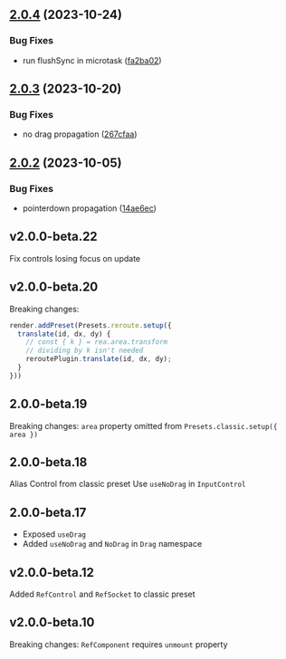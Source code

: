 ## [2.0.4](https://github.com/retejs/react-plugin/compare/v2.0.3...v2.0.4) (2023-10-24)


### Bug Fixes

* run flushSync in microtask ([fa2ba02](https://github.com/retejs/react-plugin/commit/fa2ba02255c075e14657f4b9ecc8710cdf2e9c1e))

## [2.0.3](https://github.com/retejs/react-plugin/compare/v2.0.2...v2.0.3) (2023-10-20)


### Bug Fixes

* no drag propagation ([267cfaa](https://github.com/retejs/react-plugin/commit/267cfaa2c2670b479f5d0a1a25b1c9bf12eff341))

## [2.0.2](https://github.com/retejs/react-plugin/compare/v2.0.1...v2.0.2) (2023-10-05)


### Bug Fixes

* pointerdown propagation ([14ae6ec](https://github.com/retejs/react-plugin/commit/14ae6ece434e19417773ac3f2a9edc8785426ca2))

## v2.0.0-beta.22

Fix controls losing focus on update

## v2.0.0-beta.20

Breaking changes:

```ts
render.addPreset(Presets.reroute.setup({
  translate(id, dx, dy) {
    // const { k } = rea.area.transform
    // dividing by k isn't needed
    reroutePlugin.translate(id, dx, dy);
  }
}))
```


## 2.0.0-beta.19

Breaking changes: `area` property omitted from `Presets.classic.setup({ area })`

## 2.0.0-beta.18

Alias Control from classic preset
Use `useNoDrag` in `InputControl`

## 2.0.0-beta.17

- Exposed `useDrag`
- Added `useNoDrag` and `NoDrag` in `Drag` namespace

## v2.0.0-beta.12

Added `RefControl` and `RefSocket` to classic preset

## v2.0.0-beta.10

Breaking changes: `RefComponent` requires `unmount` property
